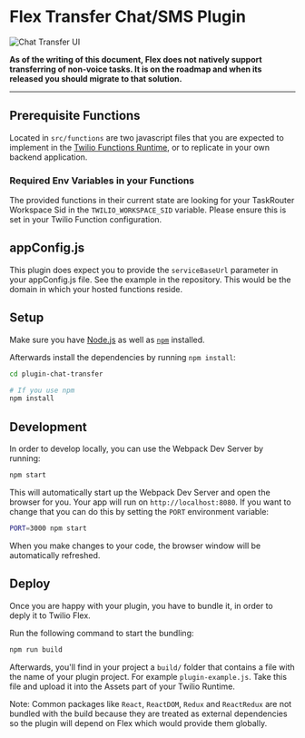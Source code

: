 # Flex Transfer Chat/SMS Plugin

![Chat Transfer UI](https://indigo-bombay-5783.twil.io/assets/chat-transfer-ui.jpg)

**As of the writing of this document, Flex does not natively support transferring of non-voice tasks. It is on the roadmap and when its released you should migrate to that solution.**

---

## Prerequisite Functions

Located in `src/functions` are two javascript files that you are expected to implement in the [Twilio Functions Runtime](https://www.twilio.com/functions), or to replicate in your own backend application.

### Required Env Variables in your Functions
The provided functions in their current state are looking for your TaskRouter Workspace Sid in the `TWILIO_WORKSPACE_SID` variable. Please ensure this is set in your Twilio Function configuration.

## appConfig.js

This plugin does expect you to provide the `serviceBaseUrl` parameter in your appConfig.js file. See the example in the repository. This would be the domain in which your hosted functions reside.

## Setup

Make sure you have [Node.js](https://nodejs.org) as well as [`npm`](https://npmjs.com) installed.

Afterwards install the dependencies by running `npm install`:

```bash
cd plugin-chat-transfer

# If you use npm
npm install
```

## Development

In order to develop locally, you can use the Webpack Dev Server by running:

```bash
npm start
```

This will automatically start up the Webpack Dev Server and open the browser for you. Your app will run on `http://localhost:8080`. If you want to change that you can do this by setting the `PORT` environment variable:

```bash
PORT=3000 npm start
```

When you make changes to your code, the browser window will be automatically refreshed.

## Deploy

Once you are happy with your plugin, you have to bundle it, in order to deply it to Twilio Flex.

Run the following command to start the bundling:

```bash
npm run build
```

Afterwards, you'll find in your project a `build/` folder that contains a file with the name of your plugin project. For example `plugin-example.js`. Take this file and upload it into the Assets part of your Twilio Runtime.

Note: Common packages like `React`, `ReactDOM`, `Redux` and `ReactRedux` are not bundled with the build because they are treated as external dependencies so the plugin will depend on Flex which would provide them globally.